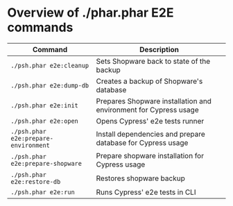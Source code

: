 # Overview of ./phar.phar E2E commands

| Command        | Description           | 
| -------------- |-------------------- | 
| `./psh.phar e2e:cleanup` | Sets Shopware back to state of the backup |
| `./psh.phar e2e:dump-db` | Creates a backup of Shopware's database |
| `./psh.phar e2e:init` | Prepares Shopware installation and environment for Cypress usage |
| `./psh.phar e2e:open` | Opens Cypress' e2e tests runner |
| `./psh.phar e2e:prepare-environment` | Install dependencies and prepare database for Cypress usage |
| `./psh.phar e2e:prepare-shopware` | Prepare shopware installation for Cypress usage |
| `./psh.phar e2e:restore-db` | Restores shopware backup |
| `./psh.phar e2e:run` | Runs Cypress' e2e tests in CLI |

